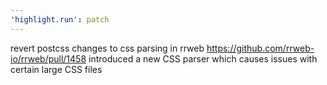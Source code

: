 ```yaml
---
'highlight.run': patch
---
```


revert postcss changes to css parsing in rrweb
https://github.com/rrweb-io/rrweb/pull/1458 introduced
a new CSS parser which causes issues with certain large CSS files
